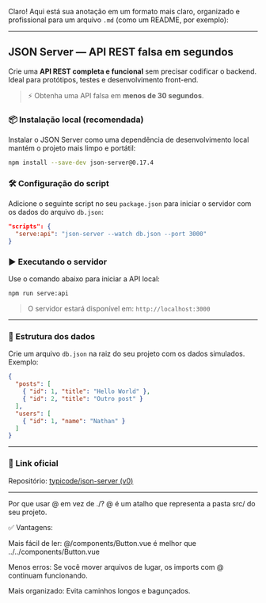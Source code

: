 Claro! Aqui está sua anotação em um formato mais claro, organizado e profissional para um arquivo `.md` (como um README, por exemplo):

---

## JSON Server — API REST falsa em segundos

Crie uma **API REST completa e funcional** sem precisar codificar o backend. Ideal para protótipos, testes e desenvolvimento front-end.

> ⚡ Obtenha uma API falsa em **menos de 30 segundos**.

### 📦 Instalação local (recomendada)

Instalar o JSON Server como uma dependência de desenvolvimento local mantém o projeto mais limpo e portátil:

```bash
npm install --save-dev json-server@0.17.4
```

### 🛠️ Configuração do script

Adicione o seguinte script no seu `package.json` para iniciar o servidor com os dados do arquivo `db.json`:

```json
"scripts": {
  "serve:api": "json-server --watch db.json --port 3000"
}
```

### ▶️ Executando o servidor

Use o comando abaixo para iniciar a API local:

```bash
npm run serve:api
```

> O servidor estará disponível em: `http://localhost:3000`

---

### 📁 Estrutura dos dados

Crie um arquivo `db.json` na raiz do seu projeto com os dados simulados. Exemplo:

```json
{
  "posts": [
    { "id": 1, "title": "Hello World" },
    { "id": 2, "title": "Outro post" }
  ],
  "users": [
    { "id": 1, "name": "Nathan" }
  ]
}
```

---

### 🔗 Link oficial

Repositório: [typicode/json-server (v0)](https://github.com/typicode/json-server/tree/v0)

---

 Por que usar @ em vez de ./?
@ é um atalho que representa a pasta src/ do seu projeto.

✅ Vantagens:

Mais fácil de ler: @/components/Button.vue é melhor que ../../components/Button.vue

Menos erros: Se você mover arquivos de lugar, os imports com @ continuam funcionando.

Mais organizado: Evita caminhos longos e bagunçados.
